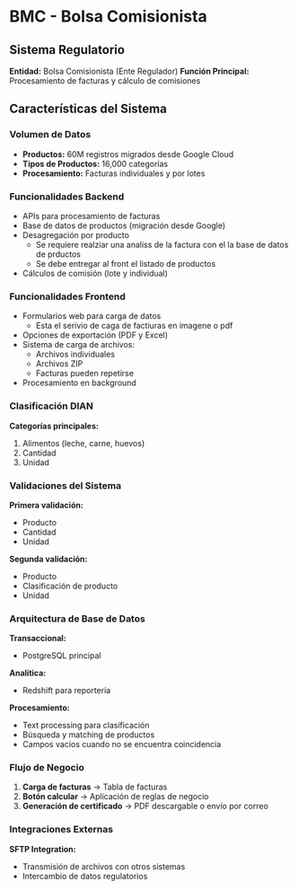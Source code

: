 # BMC - Bolsa Comisionista

## Sistema Regulatorio

**Entidad:** Bolsa Comisionista (Ente Regulador)
**Función Principal:** Procesamiento de facturas y cálculo de comisiones

## Características del Sistema

### Volumen de Datos
- **Productos:** 60M registros migrados desde Google Cloud
- **Tipos de Productos:** 16,000 categorías
- **Procesamiento:** Facturas individuales y por lotes

### Funcionalidades Backend
- APIs para procesamiento de facturas
- Base de datos de productos (migración desde Google)
- Desagregación por producto
    - Se requiere realziar una analiss de la factura con el la base de datos de prductos
    - Se debe entregar al front el listado de productos
- Cálculos de comisión (lote y individual)

### Funcionalidades Frontend
- Formularios web para carga de datos
    - Esta el serivio de caga de factiuras en imagene o pdf
- Opciones de exportación (PDF y Excel)
- Sistema de carga de archivos:
  - Archivos individuales
  - Archivos ZIP
  - Facturas pueden repetirse
- Procesamiento en background

### Clasificación DIAN
**Categorías principales:**
1. Alimentos (leche, carne, huevos)
2. Cantidad
3. Unidad

### Validaciones del Sistema
**Primera validación:**
- Producto
- Cantidad 
- Unidad

**Segunda validación:**
- Producto
- Clasificación de producto
- Unidad

### Arquitectura de Base de Datos
**Transaccional:**
- PostgreSQL principal

**Analítica:**
- Redshift para reportería

**Procesamiento:**
- Text processing para clasificación
- Búsqueda y matching de productos
- Campos vacíos cuando no se encuentra coincidencia

### Flujo de Negocio
1. **Carga de facturas** → Tabla de facturas
2. **Botón calcular** → Aplicación de reglas de negocio
3. **Generación de certificado** → PDF descargable o envío por correo

### Integraciones Externas
**SFTP Integration:**
- Transmisión de archivos con otros sistemas
- Intercambio de datos regulatorios
